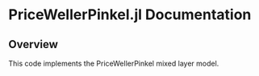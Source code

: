 # PriceWellerPinkel.jl Documentation

## Overview

This code implements the PriceWellerPinkel mixed layer model.
